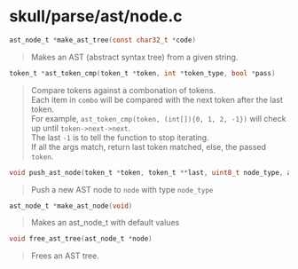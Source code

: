 # skull/parse/ast/node.c

```c
ast_node_t *make_ast_tree(const char32_t *code)
```

> Makes an AST (abstract syntax tree) from a given string.

```c
token_t *ast_token_cmp(token_t *token, int *token_type, bool *pass)
```

> Compare tokens against a combonation of tokens.
> \
> Each item in `combo` will be compared with the next token after the last token.
> \
> For example, `ast_token_cmp(token, (int[]){0, 1, 2, -1})` will check up until `token->next->next`.
> \
> The last `-1` is to tell the function to stop iterating.
> \
> If all the args match, return last token matched, else, the passed `token`.

```c
void push_ast_node(token_t *token, token_t **last, uint8_t node_type, ast_node_t **node)
```

> Push a new AST node to `node` with type `node_type`

```c
ast_node_t *make_ast_node(void)
```

> Makes an ast_node_t with default values

```c
void free_ast_tree(ast_node_t *node)
```

> Frees an AST tree.

